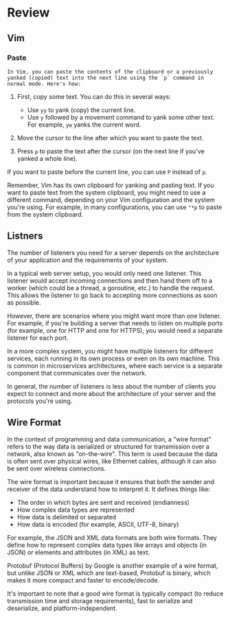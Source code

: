 # Review

## Vim

### Paste
    In Vim, you can paste the contents of the clipboard or a previously yanked (copied) text into the next line using the `p` command in normal mode. Here's how:

1. First, copy some text. You can do this in several ways:
   - Use `yy` to yank (copy) the current line.
   - Use `y` followed by a movement command to yank some other text. For example, `yw` yanks the current word.

2. Move the cursor to the line after which you want to paste the text.

3. Press `p` to paste the text after the cursor (on the next line if you've yanked a whole line).

If you want to paste before the current line, you can use `P` instead of `p`.

Remember, Vim has its own clipboard for yanking and pasting text. If you want to paste text from the system clipboard, you might need to use a different command, depending on your Vim configuration and the system you're using. For example, in many configurations, you can use `"*p` to paste from the system clipboard.
## Listners

The number of listeners you need for a server depends on the architecture of your application and the requirements of your system.

In a typical web server setup, you would only need one listener. This listener would accept incoming connections and then hand them off to a worker (which could be a thread, a goroutine, etc.) to handle the request. This allows the listener to go back to accepting more connections as soon as possible.

However, there are scenarios where you might want more than one listener. For example, if you're building a server that needs to listen on multiple ports (for example, one for HTTP and one for HTTPS), you would need a separate listener for each port.

In a more complex system, you might have multiple listeners for different services, each running in its own process or even on its own machine. This is common in microservices architectures, where each service is a separate component that communicates over the network.

In general, the number of listeners is less about the number of clients you expect to connect and more about the architecture of your server and the protocols you're using.

## Wire Format

In the context of programming and data communication, a "wire format" refers to the way data is serialized or structured for transmission over a network, also known as "on-the-wire". This term is used because the data is often sent over physical wires, like Ethernet cables, although it can also be sent over wireless connections.

The wire format is important because it ensures that both the sender and receiver of the data understand how to interpret it. It defines things like:

- The order in which bytes are sent and received (endianness)
- How complex data types are represented
- How data is delimited or separated
- How data is encoded (for example, ASCII, UTF-8, binary)

For example, the JSON and XML data formats are both wire formats. They define how to represent complex data types like arrays and objects (in JSON) or elements and attributes (in XML) as text.

Protobuf (Protocol Buffers) by Google is another example of a wire format, but unlike JSON or XML which are text-based, Protobuf is binary, which makes it more compact and faster to encode/decode.

It's important to note that a good wire format is typically compact (to reduce transmission time and storage requirements), fast to serialize and deserialize, and platform-independent.